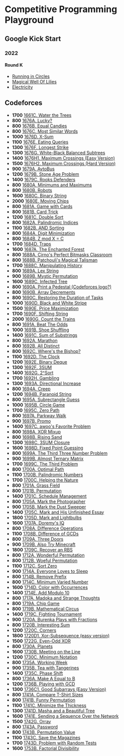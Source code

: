 # Competitive Programming Playground

## Google Kick Start
### 2022
#### Round K
- [Running in Circles](./kick/2022_H/A.cpp)
- [Magical Well Of Lilies](./kick/2022_H/B.cpp)
- [Electricity](./kick/2022_H/C.cpp)

## Codeforces
- **1700** [1661C. Water the Trees](./codeforces/1661C.cpp)
- **800** [1676A. Lucky?](./codeforces/1676A.cpp)
- **800** [1676B. Equal Candies](./codeforces/1676B.cpp)
- **800** [1676C. Most Similar Words](./codeforces/1676C.cpp)
- **1000** [1676D. X-Sum](./codeforces/1676D.cpp)
- **1100** [1676E. Eating Queries](./codeforces/1676E.cpp)
- **1300** [1676F. Longest Strike](./codeforces/1676F.cpp)
- **1300** [1676G. White-Black Balanced Subtrees](./codeforces/1676G.cpp)
- **1400** [1676H1. Maximum Crossings (Easy Version)](./codeforces/1676H2.cpp)
- **1500** [1676H2. Maximum Crossings (Hard Version)](./codeforces/1676H2.cpp)
- **900** [1679A. AvtoBus](./codeforces/1680A.cpp)
- **1200** [1679B. Stone Age Problem](./codeforces/1680B.cpp)
- **1400** [1679C. Rooks Defenders](./codeforces/1679C.cpp)
- **800** [1680A. Minimums and Maximums](./codeforces/1680A.cpp)
- **800** [1680B. Robots](./codeforces/1680B.cpp)
- **1600** [1680C. Binary String](./codeforces/1680C.cpp)
- **2000** [1680E. Moving Chips](./codeforces/1680E.cpp)
- **800** [1681A. Game with Cards](./codeforces/1681A.cpp)
- **800** [1681B. Card Trick](./codeforces/1681B.cpp)
- **1200** [1681C. Double Sort](./codeforces/1681C.cpp)
- **800** [1682A. Palindromic Indices](./codeforces/1682A.cpp)
- **1100** [1682B. AND Sorting](./codeforces/1682B.cpp)
- **800** [1684A. Digit Minimization](./codeforces/1684A.cpp)
- **800** [1684B. Z mod X = C](./codeforces/1684B.cpp)
- **1700** [1684D. Traps](./codeforces/1684D.cpp)
- **1600** [1687A. The Enchanted Forest](./codeforces/1687A.cpp)
- **800** [1688A. Cirno's Perfect Bitmasks Classroom](./codeforces/1688A.cpp)
- **800** [1688B. Patchouli's Magical Talisman](./codeforces/1688B.cpp)
- **1700** [1688C. Manipulating History](./codeforces/1688C.cpp)
- **800** [1689A. Lex String](./codeforces/1689A.cpp)
- **900** [1689B. Mystic Permutation](./codeforces/1689B.cpp)
- **1600** [1689C. Infected Tree](./codeforces/1689C.cpp)
- **800** [1690A. Print a Pedestal (Codeforces logo?)](./codeforces/1690A.cpp)
- **800** [1690B. Array Decrements](./codeforces/1690B.cpp)
- **800** [1690C. Restoring the Duration of Tasks](./codeforces/1690C.cpp)
- **1000** [1690D. Black and White Stripe](./codeforces/1690D.cpp)
- **1500** [1690E. Price Maximization](./codeforces/1690E.cpp)
- **1700** [1690F. Shifting String](./codeforces/1690F.cpp)
- **2000** [1690G. Count the Trains](./codeforces/1690G.cpp)
- **800** [1691A. Beat The Odds](./codeforces/1691A.cpp)
- **1000** [1691B. Shoe Shuffling](./codeforces/1691B.cpp)
- **1400** [1691C. Sum of Substrings](./codeforces/1691C.cpp)
- **800** [1692A. Marathon](./codeforces/1692A.cpp)
- **800** [1692B. All Distinct](./codeforces/1692B.cpp)
- **800** [1692C. Where's the Bishop?](./codeforces/1692C.cpp)
- **1100** [1692D. The Clock](./codeforces/1692D.cpp)
- **1200** [1692E. Binary Deque](./codeforces/1692E.cpp)
- **1300** [1692F. 3SUM](./codeforces/1692F.cpp)
- **1400** [1692G. 2^Sort](./codeforces/1692G.cpp)
- **1700** [1692H. Gambling](./codeforces/1692H.cpp)
- **1300** [1693A. Directional Increase](./codeforces/1694C.cpp)
- **800** [1694A. Creep](./codeforces/1694A.cpp)
- **1200** [1694B. Paranoid String](./codeforces/1694B.cpp)
- **800** [1695A. Subrectangle Guess](./codeforces/1695A.cpp)
- **1000** [1695B. Circle Game](./codeforces/1695B.cpp)
- **1700** [1695C. Zero Path](./codeforces/1695C.cpp)
- **800** [1697A. Parkway Walk](./codeforces/1697A.cpp)
- **900** [1697B. Promo](./codeforces/1697B.cpp)
- **1400** [1697C. awoo's Favorite Problem](./codeforces/1697C.cpp)
- **800** [1698A. XOR Mixup](./codeforces/1698A.cpp)
- **800** [1698B. Rising Sand](./codeforces/1698B.cpp)
- **1300** [1698C. 3SUM Closure](./codeforces/1698C.cpp)
- **1600** [1698D. Fixed Point Guessing](./codeforces/1698D.cpp)
- **800** [1699A. The Third Three Number Problem](./codeforces/1699A.cpp)
- **900** [1699B. Almost Ternary Matrix](./codeforces/1699B.cpp)
- **1700** [1699C. The Third Problem](./codeforces/1699C.cpp)
- **800** [1700A. Optimal Path](./codeforces/1700A.cpp)
- **1100** [1700B. Palindromic Numbers](./codeforces/1700B.cpp)
- **1700** [1700C. Helping the Nature](./codeforces/1700C.cpp)
- **800** [1701A. Grass Field](./codeforces/1701A.cpp)
- **800** [1701B. Permutation](./codeforces/1701B.cpp)
- **1400** [1701C. Schedule Management](./codeforces/1701C.cpp)
- **800** [1705A. Mark the Photographer](./codeforces/1705A.cpp)
- **900** [1705B. Mark the Dust Sweeper](./codeforces/1705B.cpp)
- **1400** [1705C. Mark and His Unfinished Essay](./codeforces/1705C.cpp)
- **1800** [1705D. Mark and Lightbulbs](./codeforces/1705D.cpp)
- **1600** [1707A. Doremy's IQ](./codeforces/1707A.cpp)
- **800** [1708A. Difference Operations](./codeforces/1708A.cpp)
- **1100** [1708B. Difference of GCDs](./codeforces/1708B.cpp)
- **800** [1709A. Three Doors](./codeforces/1709A.cpp)
- **900** [1709B. Also Try Minecraft](./codeforces/1709B.cpp)
- **1800** [1709C. Recover an RBS](./codeforces/1709C.cpp)
- **800** [1712A. Wonderful Permutation](./codeforces/1712A.cpp)
- **800** [1712B. Woeful Permutation](./codeforces/1712B.cpp)
- **1100** [1712C. Sort Zero](./codeforces/1712C.cpp)
- **900** [1714A. Everyone Loves to Sleep](./codeforces/1714A.cpp)
- **800** [1714B. Remove Prefix](./codeforces/1714B.cpp)
- **800** [1714C. Minimum Varied Number](./codeforces/1714C.cpp)
- **1600** [1714D. Color with Occurrences](./codeforces/1714D.cpp)
- **1400** [1714E. Add Modulo 10](./codeforces/1714E.cpp)
- **800** [1717A. Madoka and Strange Thoughts](./codeforces/1717A.cpp)
- **800** [1719A. Chip Game](./codeforces/1719A.cpp)
- **800** [1719B. Mathematical Circus](./codeforces/1719B.cpp)
- **1400** [1719C. Fighting Tournament](./codeforces/1719C.cpp)
- **900** [1720A. Burenka Plays with Fractions](./codeforces/1720A.cpp)
- **800** [1720B. Interesting Sum](./codeforces/1720B.cpp)
- **1200** [1720C. Corners](./codeforces/1720C.cpp)
- **1800** [1720D1. Xor-Subsequence (easy version)](./codeforces/1720D1.cpp)
- **1500** [1722G. Even-Odd XOR](./codeforces/1722G.cpp)
- **800** [1730A. Planets](./codeforces/1730A.cpp)
- **1600** [1730B. Meeting on the Line](./codeforces/1730B.cpp)
- **1200** [1730C. Minimum Notation](./codeforces/1730C.cpp)
- **800** [1735A. Working Week](./codeforces/1735A.cpp)
- **900** [1735B. Tea with Tangerines](./codeforces/1735B.cpp)
- **1400** [1735C. Phase Shift](./codeforces/1735C.cpp)
- **800** [1736A. Make A Equal to B](./codeforces/1736A.cpp)
- **1200** [1736B. Playing with GCD](./codeforces/1736B.cpp)
- **1300** [1736C1. Good Subarrays (Easy Version)](./codeforces/1736C1.cpp)
- **800** [1741A. Compare T-Shirt Sizes](./codeforces/1741A.cpp)
- **800** [1741B. Funny Permutation](./codeforces/1741B.cpp)
- **1100** [1741C. Minimize the Thickness](./codeforces/1741C.cpp)
- **1300** [1741D. Masha and a Beautiful Tree](./codeforces/1741D.cpp)
- **1600** [1741E. Sending a Sequence Over the Network](./codeforces/1741E.cpp)
- **1500** [1742G. Orray](./codeforces/1742G.cpp)
- **800** [1743A. Password](./codeforces/1743A.cpp)
- **800** [1743B. Permutation Value](./codeforces/1743B.cpp)
- **1100** [1743C. Save the Magazines](./codeforces/1743C.cpp)
- **1700** [1743D. Problem with Random Tests](./codeforces/1743D.cpp)
- **1600** [1753B. Factorial Divisibility](./codeforces/1753B.cpp)
